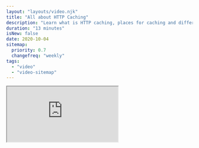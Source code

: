 ```yaml
---
layout: "layouts/video.njk"
title: "All about HTTP Caching"
description: "Learn what is HTTP caching, places for caching and different caching headers."
duration: "13 minutes"
isNew: false
date: 2020-10-04
sitemap:
  priority: 0.7
  changefreq: "weekly"
tags:
  - "video"
  - "video-sitemap"
---
```


<iframe class="w-full aspect-video mb-5" src="https://www.youtube.com/embed/HiBDZgTNpXY" title="All about HTTP Caching"></iframe>
